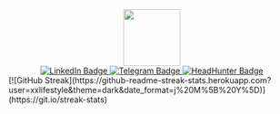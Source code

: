 <div id="header" align="center">
  <img src="https://media1.giphy.com/media/765ccrAiB0g9z6EApL/giphy.gif?cid=ecf05e47bhvnrzb5ardjgx5xfhw0n8adrn5y5b5pecy2map3&rid=giphy.gif&ct=g" width="100"/>

<div id="badges">
  <a href="https://www.linkedin.com/in/therealyou/">
    <img src="https://img.shields.io/badge/LinkedIn-blue?style=for-the-badge&logo=linkedin&logoColor=white" alt="LinkedIn Badge"/>
  </a>
  <a href="https://t.me/xxtherealyou">
    <img src="https://img.shields.io/badge/Telegram-black?style=for-the-badge&logo=telegram&logoColor=white" alt="Telegram Badge"/>
  </a>
  <a href="https://spb.hh.ru/resume/ae1f04a5ff0935b4400039ed1f486f63416654">
    <img src="https://img.shields.io/badge/HH-red?style=for-the-badge&logo=hh&logoColor=white" alt="HeadHunter Badge"/>
  </a>
</div>
</div>
[![GitHub Streak](https://github-readme-streak-stats.herokuapp.com?user=xxlifestyle&theme=dark&date_format=j%20M%5B%20Y%5D)](https://git.io/streak-stats)
